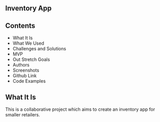 ## Inventory App
## Contents
* What It Is
* What We Used
* Challenges and Solutions
* MVP
* Out Stretch Goals
* Authors
* Screenshots
* Github Link
* Code Examples
## What It Is
This is a collaborative project which aims to create an inventory app for smaller retailers.
